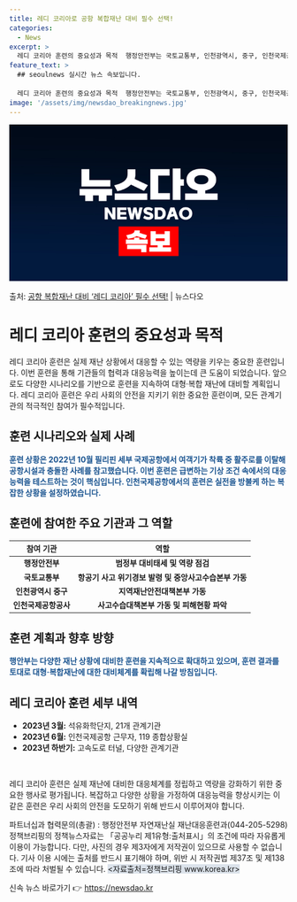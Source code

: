 ```yaml
---
title: 레디 코리아로 공항 복합재난 대비 필수 선택!
categories:
  - News
excerpt: >
  레디 코리아 훈련의 중요성과 목적  행정안전부는 국토교통부, 인천광역시, 중구, 인천국제공항공사 등 21개 …
feature_text: >
  ## seoulnews 실시간 뉴스 속보입니다.

  레디 코리아 훈련의 중요성과 목적  행정안전부는 국토교통부, 인천광역시, 중구, 인천국제공항공사 등 21개 …
image: '/assets/img/newsdao_breakingnews.jpg'
---
```


![뉴스다오 속보](/assets/img/newsdao_breakingnews.jpg)

<p>출처: <a href="https://newsdao.kr/4108" rel="dofollow">공항 복합재난 대비 ‘레디 코리아’ 필수 선택!</a> | 뉴스다오</p>

<h1>레디 코리아 훈련의 중요성과 목적</h1>

<p data-ke-size="size16">레디 코리아 훈련은 실제 재난 상황에서 대응할 수 있는 역량을 키우는 중요한 훈련입니다. 이번 훈련을 통해 기관들의 협력과 대응능력을 높이는데 큰 도움이 되었습니다. 앞으로도 다양한 시나리오를 기반으로 훈련을 지속하여 대형·복합 재난에 대비할 계획입니다. 레디 코리아 훈련은 우리 사회의 안전을 지키기 위한 중요한 훈련이며, 모든 관계기관의 적극적인 참여가 필수적입니다.</p>

<h2>훈련 시나리오와 실제 사례</h2>

<p><b><span style="color: #1a5490;">훈련 상황은 2022년 10월 필리핀 세부 국제공항에서 여객기가 착륙 중 활주로를 이탈해 공항시설과 충돌한 사례를 참고했습니다. 이번 훈련은 급변하는 기상 조건 속에서의 대응 능력을 테스트하는 것이 핵심입니다. 인천국제공항에서의 훈련은 실전을 방불케 하는 복잡한 상황을 설정하였습니다.</span></b></p>

<h2>훈련에 참여한 주요 기관과 그 역할</h2>

<table>
<thead>
<tr>
<th>참여 기관</th>
<th>역할</th>
</tr>
</thead>
<tbody>
<tr>
<td style="text-align: center; height: 17px;"><b>행정안전부</b></td>
<td style="text-align: center; height: 17px;"><b>범정부 대비태세 및 역량 점검</b></td>
</tr>
<tr>
<td style="text-align: center; height: 17px;"><b>국토교통부</b></td>
<td style="text-align: center; height: 17px;"><b>항공기 사고 위기경보 발령 및 중앙사고수습본부 가동</b></td>
</tr>
<tr>
<td style="text-align: center; height: 17px;"><b>인천광역시 중구</b></td>
<td style="text-align: center; height: 17px;"><b>지역재난안전대책본부 가동</b></td>
</tr>
<tr>
<td style="text-align: center; height: 17px;"><b>인천국제공항공사</b></td>
<td style="text-align: center; height: 17px;"><b>사고수습대책본부 가동 및 피해현황 파악</b></td>
</tr>
</tbody>
</table>

<h2>훈련 계획과 향후 방향</h2>

<p><b><span style="color: #1a5490;">행안부는 다양한 재난 상황에 대비한 훈련을 지속적으로 확대하고 있으며, 훈련 결과를 토대로 대형·복합재난에 대한 대비체계를 확립해 나갈 방침입니다.</span></b></p>

<h2>레디 코리아 훈련 세부 내역</h2>

<ul>
<li><b>2023년 3월:</b> 석유화학단지, 21개 관계기관</li>
<li><b>2023년 6월:</b> 인천국제공항 근무자, 119 종합상황실</li>
<li><b>2023년 하반기:</b> 고속도로 터널, 다양한 관계기관</li>
</ul>

<p data-ke-size="size16">&nbsp;</p>

<p>레디 코리아 훈련은 실제 재난에 대비한 대응체계를 정립하고 역량을 강화하기 위한 중요한 행사로 평가됩니다. 복잡하고 다양한 상황을 가정하여 대응능력을 향상시키는 이 같은 훈련은 우리 사회의 안전을 도모하기 위해 반드시 이루어져야 합니다.</p>

<p>파트너십과 협력문의(총괄) : 행정안전부 자연재난실 재난대응훈련과(044-205-5298) 정책브리핑의 정책뉴스자료는 「공공누리 제1유형:출처표시」의 조건에 따라 자유롭게 이용이 가능합니다. 다만, 사진의 경우 제3자에게 저작권이 있으므로 사용할 수 없습니다. 기사 이용 시에는 출처를 반드시 표기해야 하며, 위반 시 저작권법 제37조 및 제138조에 따라 처벌될 수 있습니다. <span style="background-color: #21538527;">&lt;자료출처=정책브리핑 www.korea.kr&gt;</span></p> 

신속 뉴스 바로가기 👉 <a href="https://newsdao.kr" rel="dofollow">https://newsdao.kr</a>



